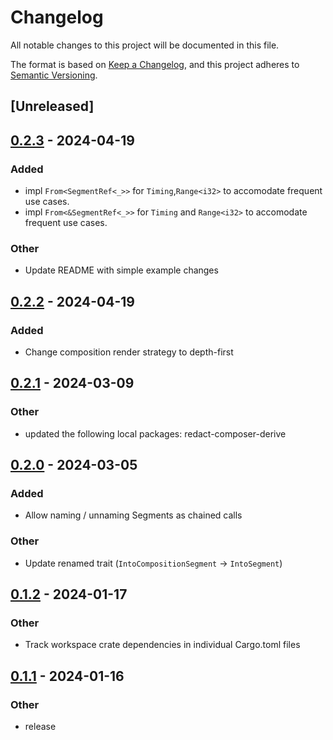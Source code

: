 # Changelog
All notable changes to this project will be documented in this file.

The format is based on [Keep a Changelog](https://keepachangelog.com/en/1.0.0/),
and this project adheres to [Semantic Versioning](https://semver.org/spec/v2.0.0.html).

## [Unreleased]

## [0.2.3](https://github.com/dousto/redact-composer/compare/redact-composer-core-v0.2.2...redact-composer-core-v0.2.3) - 2024-04-19

### Added
- impl `From<SegmentRef<_>>` for `Timing`,`Range<i32>` to accomodate frequent use cases.
- impl `From<&SegmentRef<_>>` for `Timing` and `Range<i32>` to accomodate frequent use cases.

### Other
- Update README with simple example changes

## [0.2.2](https://github.com/dousto/redact-composer/compare/redact-composer-core-v0.2.1...redact-composer-core-v0.2.2) - 2024-04-19

### Added
- Change composition render strategy to depth-first

## [0.2.1](https://github.com/dousto/redact-composer/compare/redact-composer-core-v0.2.0...redact-composer-core-v0.2.1) - 2024-03-09

### Other
- updated the following local packages: redact-composer-derive

## [0.2.0](https://github.com/dousto/redact-composer/compare/redact-composer-core-v0.1.2...redact-composer-core-v0.2.0) - 2024-03-05

### Added
- Allow naming / unnaming Segments as chained calls

### Other
- Update renamed trait (`IntoCompositionSegment` -> `IntoSegment`)

## [0.1.2](https://github.com/dousto/redact-composer/compare/redact-composer-core-v0.1.1...redact-composer-core-v0.1.2) - 2024-01-17

### Other
- Track workspace crate dependencies in individual Cargo.toml files

## [0.1.1](https://github.com/dousto/redact-composer/compare/redact-composer-core-v0.1.0...redact-composer-core-v0.1.1) - 2024-01-16

### Other
- release
